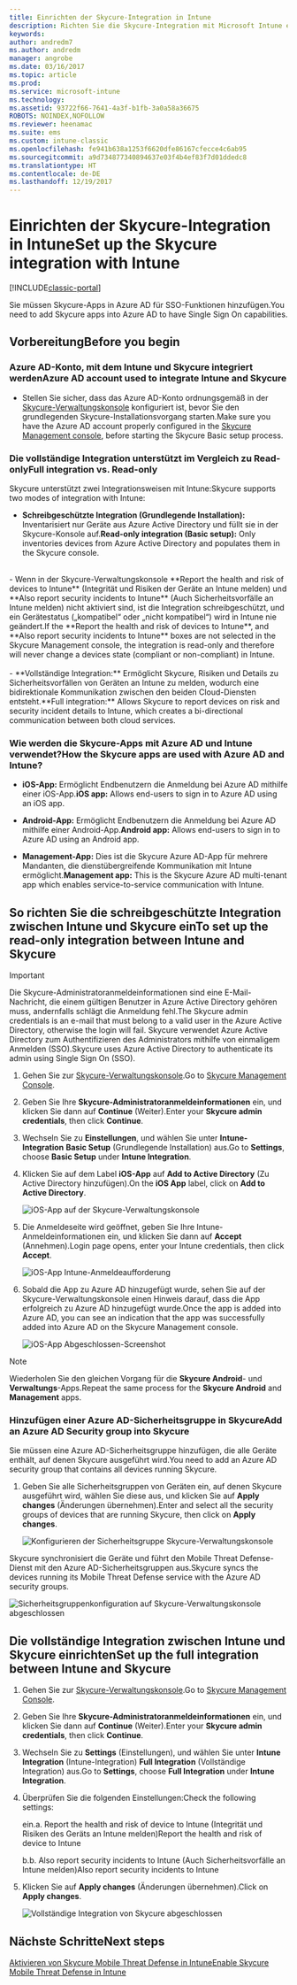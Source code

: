 ```yaml
---
title: Einrichten der Skycure-Integration in Intune
description: Richten Sie die Skycure-Integration mit Microsoft Intune ein.
keywords: 
author: andredm7
ms.author: andredm
manager: angrobe
ms.date: 03/16/2017
ms.topic: article
ms.prod: 
ms.service: microsoft-intune
ms.technology: 
ms.assetid: 93722f66-7641-4a3f-b1fb-3a0a58a36675
ROBOTS: NOINDEX,NOFOLLOW
ms.reviewer: heenamac
ms.suite: ems
ms.custom: intune-classic
ms.openlocfilehash: fe941b638a1253f6620dfe86167cfecce4c6ab95
ms.sourcegitcommit: a9d734877340894637e03f4b4ef83f7d01ddedc8
ms.translationtype: HT
ms.contentlocale: de-DE
ms.lasthandoff: 12/19/2017
---
```

# <a name="set-up-the-skycure-integration-with-intune"></a><span data-ttu-id="842d0-103">Einrichten der Skycure-Integration in Intune</span><span class="sxs-lookup"><span data-stu-id="842d0-103">Set up the Skycure integration with Intune</span></span>

[!INCLUDE[classic-portal](../includes/classic-portal.md)]

<span data-ttu-id="842d0-104">Sie müssen Skycure-Apps in Azure AD für SSO-Funktionen hinzufügen.</span><span class="sxs-lookup"><span data-stu-id="842d0-104">You need to add Skycure apps into Azure AD to have Single Sign On capabilities.</span></span>

## <a name="before-you-begin"></a><span data-ttu-id="842d0-105">Vorbereitung</span><span class="sxs-lookup"><span data-stu-id="842d0-105">Before you begin</span></span>

### <a name="azure-ad-account-used-to-integrate-intune-and-skycure"></a><span data-ttu-id="842d0-106">Azure AD-Konto, mit dem Intune und Skycure integriert werden</span><span class="sxs-lookup"><span data-stu-id="842d0-106">Azure AD account used to integrate Intune and Skycure</span></span>

-   <span data-ttu-id="842d0-107">Stellen Sie sicher, dass das Azure AD-Konto ordnungsgemäß in der [Skycure-Verwaltungskonsole](https://aad.skycure.com) konfiguriert ist, bevor Sie den grundlegenden Skycure-Installationsvorgang starten.</span><span class="sxs-lookup"><span data-stu-id="842d0-107">Make sure you have the Azure AD account properly configured in the [Skycure Management console](https://aad.skycure.com), before starting the Skycure Basic setup process.</span></span>

### <a name="full-integration-vs-read-only"></a><span data-ttu-id="842d0-108">Die vollständige Integration unterstützt im Vergleich zu Read-only</span><span class="sxs-lookup"><span data-stu-id="842d0-108">Full integration vs. Read-only</span></span>

<span data-ttu-id="842d0-109">Skycure unterstützt zwei Integrationsweisen mit Intune:</span><span class="sxs-lookup"><span data-stu-id="842d0-109">Skycure supports two modes of integration with Intune:</span></span>

-   <span data-ttu-id="842d0-110">**Schreibgeschützte Integration (Grundlegende Installation):** Inventarisiert nur Geräte aus Azure Active Directory und füllt sie in der Skycure-Konsole auf.</span><span class="sxs-lookup"><span data-stu-id="842d0-110">**Read-only integration (Basic setup):** Only inventories devices from Azure Active Directory and populates them in the Skycure console.</span></span>
<br>
    -   <span data-ttu-id="842d0-111">Wenn in der Skycure-Verwaltungskonsole **Report the health and risk of devices to Intune** (Integrität und Risiken der Geräte an Intune melden) und **Also report security incidents to Intune** (Auch Sicherheitsvorfälle an Intune melden) nicht aktiviert sind, ist die Integration schreibgeschützt, und ein Gerätestatus („kompatibel“ oder „nicht kompatibel“) wird in Intune nie geändert.</span><span class="sxs-lookup"><span data-stu-id="842d0-111">If the **Report the health and risk of devices to Intune**, and **Also report security incidents to Intune** boxes are not selected in the Skycure Management console, the integration is read-only and therefore will never change a devices state (compliant or non-compliant) in Intune.</span></span>
<br></br>
-   <span data-ttu-id="842d0-112">**Vollständige Integration:** Ermöglicht Skycure, Risiken und Details zu Sicherheitsvorfällen von Geräten an Intune zu melden, wodurch eine bidirektionale Kommunikation zwischen den beiden Cloud-Diensten entsteht.</span><span class="sxs-lookup"><span data-stu-id="842d0-112">**Full integration:** Allows Skycure to report devices on risk and security incident details to Intune, which creates a bi-directional communication between both cloud services.</span></span>

### <a name="how-the-skycure-apps-are-used-with-azure-ad-and-intune"></a><span data-ttu-id="842d0-113">Wie werden die Skycure-Apps mit Azure AD und Intune verwendet?</span><span class="sxs-lookup"><span data-stu-id="842d0-113">How the Skycure apps are used with Azure AD and Intune?</span></span>

-   <span data-ttu-id="842d0-114">**iOS-App:** Ermöglicht Endbenutzern die Anmeldung bei Azure AD mithilfe einer iOS-App.</span><span class="sxs-lookup"><span data-stu-id="842d0-114">**iOS app:** Allows end-users to sign in to Azure AD using an iOS app.</span></span>

-   <span data-ttu-id="842d0-115">**Android-App:** Ermöglicht Endbenutzern die Anmeldung bei Azure AD mithilfe einer Android-App.</span><span class="sxs-lookup"><span data-stu-id="842d0-115">**Android app:** Allows end-users to sign in to Azure AD using an Android app.</span></span>

-   <span data-ttu-id="842d0-116">**Management-App:** Dies ist die Skycure Azure AD-App für mehrere Mandanten, die dienstübergreifende Kommunikation mit Intune ermöglicht.</span><span class="sxs-lookup"><span data-stu-id="842d0-116">**Management app:** This is the Skycure Azure AD multi-tenant app which enables service-to-service communication with Intune.</span></span>

## <a name="to-set-up-the-read-only-integration-between-intune-and-skycure"></a><span data-ttu-id="842d0-117">So richten Sie die schreibgeschützte Integration zwischen Intune und Skycure ein</span><span class="sxs-lookup"><span data-stu-id="842d0-117">To set up the read-only integration between Intune and Skycure</span></span>

> [!IMPORTANT]
> <span data-ttu-id="842d0-118">Die Skycure-Administratoranmeldeinformationen sind eine E-Mail-Nachricht, die einem gültigen Benutzer in Azure Active Directory gehören muss, andernfalls schlägt die Anmeldung fehl.</span><span class="sxs-lookup"><span data-stu-id="842d0-118">The Skycure admin credentials is an e-mail that must belong to a valid user in the Azure Active Directory, otherwise the login will fail.</span></span> <span data-ttu-id="842d0-119">Skycure verwendet Azure Active Directory zum Authentifizieren des Administrators mithilfe von einmaligem Anmelden (SSO).</span><span class="sxs-lookup"><span data-stu-id="842d0-119">Skycure uses Azure Active Directory to authenticate its admin using Single Sign On (SSO).</span></span>

1.  <span data-ttu-id="842d0-120">Gehen Sie zur [Skycure-Verwaltungskonsole](https://aad.skycure.com).</span><span class="sxs-lookup"><span data-stu-id="842d0-120">Go to [Skycure Management Console](https://aad.skycure.com).</span></span>

2.  <span data-ttu-id="842d0-121">Geben Sie Ihre **Skycure-Administratoranmeldeinformationen** ein, und klicken Sie dann auf **Continue** (Weiter).</span><span class="sxs-lookup"><span data-stu-id="842d0-121">Enter your **Skycure admin credentials**, then click **Continue**.</span></span>

3.  <span data-ttu-id="842d0-122">Wechseln Sie zu **Einstellungen**, und wählen Sie unter **Intune-Integration** **Basic Setup** (Grundlegende Installation) aus.</span><span class="sxs-lookup"><span data-stu-id="842d0-122">Go to **Settings**, choose **Basic Setup** under **Intune Integration**.</span></span>

4.  <span data-ttu-id="842d0-123">Klicken Sie auf dem Label **iOS-App** auf **Add to Active Directory** (Zu Active Directory hinzufügen).</span><span class="sxs-lookup"><span data-stu-id="842d0-123">On the **iOS App** label, click on **Add to Active Directory**.</span></span>

    ![iOS-App auf der Skycure-Verwaltungskonsole](../media/mtp/skycure-setup-1.png)

5.  <span data-ttu-id="842d0-125">Die Anmeldeseite wird geöffnet, geben Sie Ihre Intune-Anmeldeinformationen ein, und klicken Sie dann auf **Accept** (Annehmen).</span><span class="sxs-lookup"><span data-stu-id="842d0-125">Login page opens, enter your Intune credentials, then click **Accept**.</span></span>

    ![iOS-App Intune-Anmeldeaufforderung](../media/mtp/skycure-setup-2.png)

6.  <span data-ttu-id="842d0-127">Sobald die App zu Azure AD hinzugefügt wurde, sehen Sie auf der Skycure-Verwaltungskonsole einen Hinweis darauf, dass die App erfolgreich zu Azure AD hinzugefügt wurde.</span><span class="sxs-lookup"><span data-stu-id="842d0-127">Once the app is added into Azure AD, you can see an indication that the app was successfully added into Azure AD on the Skycure Management console.</span></span>

    ![iOS-App Abgeschlossen-Screenshot](../media/mtp/skycure-setup-3.png)

> [!NOTE]
> <span data-ttu-id="842d0-129">Wiederholen Sie den gleichen Vorgang für die **Skycure Android**- und **Verwaltungs**-Apps.</span><span class="sxs-lookup"><span data-stu-id="842d0-129">Repeat the same process for the **Skycure Android** and **Management** apps.</span></span>

### <a name="add-an-azure-ad-security-group-into-skycure"></a><span data-ttu-id="842d0-130">Hinzufügen einer Azure AD-Sicherheitsgruppe in Skycure</span><span class="sxs-lookup"><span data-stu-id="842d0-130">Add an Azure AD Security group into Skycure</span></span>

<span data-ttu-id="842d0-131">Sie müssen eine Azure AD-Sicherheitsgruppe hinzufügen, die alle Geräte enthält, auf denen Skycure ausgeführt wird.</span><span class="sxs-lookup"><span data-stu-id="842d0-131">You need to add an Azure AD security group that contains all devices running Skycure.</span></span>

1.  <span data-ttu-id="842d0-132">Geben Sie alle Sicherheitsgruppen von Geräten ein, auf denen Skycure ausgeführt wird, wählen Sie diese aus, und klicken Sie auf **Apply changes** (Änderungen übernehmen).</span><span class="sxs-lookup"><span data-stu-id="842d0-132">Enter and select all the security groups of devices that are running Skycure, then click on **Apply changes**.</span></span>

    ![Konfigurieren der Sicherheitsgruppe Skycure-Verwaltungskonsole](../media/mtp/skycure-setup-4.png)

<span data-ttu-id="842d0-134">Skycure synchronisiert die Geräte und führt den Mobile Threat Defense-Dienst mit den Azure AD-Sicherheitsgruppen aus.</span><span class="sxs-lookup"><span data-stu-id="842d0-134">Skycure syncs the devices running its Mobile Threat Defense service with the Azure AD security groups.</span></span>

![Sicherheitsgruppenkonfiguration auf Skycure-Verwaltungskonsole abgeschlossen](../media/mtp/skycure-setup-5.png)

## <a name="set-up-the-full-integration-between-intune-and-skycure"></a><span data-ttu-id="842d0-136">Die vollständige Integration zwischen Intune und Skycure einrichten</span><span class="sxs-lookup"><span data-stu-id="842d0-136">Set up the full integration between Intune and Skycure</span></span>

1.  <span data-ttu-id="842d0-137">Gehen Sie zur [Skycure-Verwaltungskonsole](https://aad.skycure.com).</span><span class="sxs-lookup"><span data-stu-id="842d0-137">Go to [Skycure Management Console](https://aad.skycure.com).</span></span>

2.  <span data-ttu-id="842d0-138">Geben Sie Ihre **Skycure-Administratoranmeldeinformationen** ein, und klicken Sie dann auf **Continue** (Weiter).</span><span class="sxs-lookup"><span data-stu-id="842d0-138">Enter your **Skycure admin credentials**, then click **Continue**.</span></span>

3.  <span data-ttu-id="842d0-139">Wechseln Sie zu **Settings** (Einstellungen), und wählen Sie unter **Intune Integration** (Intune-Integration) **Full Integration** (Vollständige Integration) aus.</span><span class="sxs-lookup"><span data-stu-id="842d0-139">Go to **Settings**, choose **Full Integration** under **Intune Integration**.</span></span>

4.  <span data-ttu-id="842d0-140">Überprüfen Sie die folgenden Einstellungen:</span><span class="sxs-lookup"><span data-stu-id="842d0-140">Check the following settings:</span></span>

    <span data-ttu-id="842d0-141">ein.</span><span class="sxs-lookup"><span data-stu-id="842d0-141">a.</span></span>  <span data-ttu-id="842d0-142">Report the health and risk of device to Intune (Integrität und Risiken des Geräts an Intune melden)</span><span class="sxs-lookup"><span data-stu-id="842d0-142">Report the health and risk of device to Intune</span></span>

    <span data-ttu-id="842d0-143">b.</span><span class="sxs-lookup"><span data-stu-id="842d0-143">b.</span></span>  <span data-ttu-id="842d0-144">Also report security incidents to Intune (Auch Sicherheitsvorfälle an Intune melden)</span><span class="sxs-lookup"><span data-stu-id="842d0-144">Also report security incidents to Intune</span></span>

5.  <span data-ttu-id="842d0-145">Klicken Sie auf **Apply changes** (Änderungen übernehmen).</span><span class="sxs-lookup"><span data-stu-id="842d0-145">Click on **Apply changes**.</span></span>

    ![Vollständige Integration von Skycure abgeschlossen](../media/mtp/skycure-setup-6.png)

## <a name="next-steps"></a><span data-ttu-id="842d0-147">Nächste Schritte</span><span class="sxs-lookup"><span data-stu-id="842d0-147">Next steps</span></span>

[<span data-ttu-id="842d0-148">Aktivieren von Skycure Mobile Threat Defense in Intune</span><span class="sxs-lookup"><span data-stu-id="842d0-148">Enable Skycure Mobile Threat Defense in Intune</span></span>](/intune-classic/deploy-use/enable-skycure-mobile-threat-defense-in-intune)
